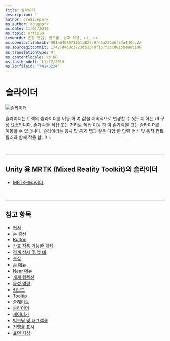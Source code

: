 ```yaml
---
title: 슬라이더
description: ''
author: cre8ivepark
ms.author: dongpark
ms.date: 11/01/2019
ms.topic: article
keywords: 혼합 현실, 컨트롤, 상호 작용, ui, ux
ms.openlocfilehash: 901e0408071161a827c0f60a229a6f73a440ac2d
ms.sourcegitcommit: 17427d4d8c3723d53540f1b7f5bc061bba08c1d6
ms.translationtype: MT
ms.contentlocale: ko-KR
ms.lasthandoff: 11/17/2019
ms.locfileid: "74143224"
---
```

# <a name="slider"></a>슬라이더

![슬라이더](images/UX/UX_Hero_Slider.jpg)

슬라이더는 트랙의 슬라이더를 이동 하 여 값을 지속적으로 변경할 수 있도록 하는 UI 구성 요소입니다. 손가락을 직접 또는 거리로 직접 이동 하 여 손가락을 끄는 슬라이더를 이동할 수 있습니다. 슬라이더는 응시 및 공기 탭과 같은 다양 한 입력 형식 및 동작 컨트롤러와 함께 작동 합니다.

<br>

---

## <a name="slider-in-mrtkmixed-reality-toolkit-for-unity"></a>Unity 용 MRTK (Mixed Reality Toolkit)의 슬라이더

* [MRTK-슬라이더](https://microsoft.github.io/MixedRealityToolkit-Unity/Documentation/README_Sliders.html)

<br>

---

## <a name="see-also"></a>참고 항목

* [커서](cursors.md)
* [손 광선](point-and-commit.md)
* [Button](button.md)
* [상호 작용 가능한 개체](interactable-object.md)
* [경계 상자 및 앱 바](app-bar-and-bounding-box.md)
* [조작](direct-manipulation.md)
* [손 메뉴](hand-menu.md)
* [Near 메뉴](near-menu.md)
* [개체 컬렉션](object-collection.md)
* [음성 명령](voice-input.md)
* [키보드](keyboard.md)
* [Tooltip](tooltip.md)
* [슬레이트](slate.md)
* [슬라이더](slider.md)
* [셰이더가](shader.md)
* [빌보딩 및 태그얼롱](billboarding-and-tag-along.md)
* [진행률 표시](progress.md)
* [표면 자성](surface-magnetism.md)

